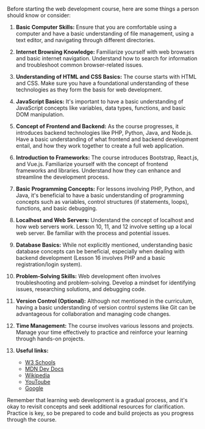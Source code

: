 Before starting the web development course, here are some things a person should know or consider:

1. **Basic Computer Skills:** Ensure that you are comfortable using a computer and have a basic understanding of file management, using a text editor, and navigating through different directories.

2. **Internet Browsing Knowledge:** Familiarize yourself with web browsers and basic internet navigation. Understand how to search for information and troubleshoot common browser-related issues.

3. **Understanding of HTML and CSS Basics:** The course starts with HTML and CSS. Make sure you have a foundational understanding of these technologies as they form the basis for web development.

4. **JavaScript Basics:** It's important to have a basic understanding of JavaScript concepts like variables, data types, functions, and basic DOM manipulation.

5. **Concept of Frontend and Backend:** As the course progresses, it introduces backend technologies like PHP, Python, Java, and Node.js. Have a basic understanding of what frontend and backend development entail, and how they work together to create a full web application.

6. **Introduction to Frameworks:** The course introduces Bootstrap, React.js, and Vue.js. Familiarize yourself with the concept of frontend frameworks and libraries. Understand how they can enhance and streamline the development process.

7. **Basic Programming Concepts:** For lessons involving PHP, Python, and Java, it's beneficial to have a basic understanding of programming concepts such as variables, control structures (if statements, loops), functions, and basic debugging.

8. **Localhost and Web Servers:** Understand the concept of localhost and how web servers work. Lesson 10, 11, and 12 involve setting up a local web server. Be familiar with the process and potential issues.

9. **Database Basics:** While not explicitly mentioned, understanding basic database concepts can be beneficial, especially when dealing with backend development (Lesson 16 involves PHP and a basic registration/login system).

10. **Problem-Solving Skills:** Web development often involves troubleshooting and problem-solving. Develop a mindset for identifying issues, researching solutions, and debugging code.

11. **Version Control (Optional):** Although not mentioned in the curriculum, having a basic understanding of version control systems like Git can be advantageous for collaboration and managing code changes.

12. **Time Management:** The course involves various lessons and projects. Manage your time effectively to practice and reinforce your learning through hands-on projects.

13. **Useful links:** 
    - [W3 Schools](https://www.w3schools.com/)
    - [MDN Dev Docs](https://developer.mozilla.org/en-US/)
    - [Wikipedia](https://www.wikipedia.org/)
    - [YouToube](https://www.youtube.com)
    - [Google](https://www.google.com/)

Remember that learning web development is a gradual process, and it's okay to revisit concepts and seek additional resources for clarification. Practice is key, so be prepared to code and build projects as you progress through the course.